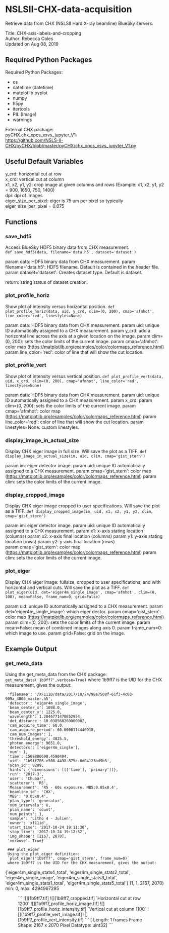 # NSLSII-CHX-data-acquisition
Retrieve data from CHX (NSLSII Hard X-ray beamline) BlueSky servers.

Title: CHX-axis-labels-and-cropping<br/>
Author: Rebecca Coles<br/>
Updated on Aug 08, 2019<br/>

## Required Python Packages
Required Python Packages:<br/>
* os
* datetime (datetime)
* matplotlib.pyplot
* numpy
* h5py
* itertools
* PIL (Image)
* warnings

External CHX package:<br/>
	pyCHX.chx_xpcs_xsvs_jupyter_V1:<br/>
    https://github.com/NSLS-II-CHX/pyCHX/blob/master/pyCHX/chx_xpcs_xsvs_jupyter_V1.py

## Useful Default Variables
y_crd: horizontal cut at row<br/>
x_crd: vertical cut at column<br/>
x1, x2, y1, y2: crop image at given columns and rows (Example: x1, x2, y1, y2 = 900, 1650, 750, 1400)<br/>
dpi: dpi of images<br/>
eiger_size_per_pixel: eiger is 75 um per pixel so typically eiger_size_per_pixel = 0.075<br/>

## Functions

### save_hdf5
Access BlueSky HDF5 binary data from CHX measurement.<br/>
`def save_hdf5(data, filename='data.h5', dataset='dataset')`
        
param data: HDF5 binary data from CHX measurement.
param filename='data.h5': HDF5 filename. Default is contained in the header file.
param dataset='dataset': Creates dataset type. Default is dataset.

return: string status of dataset creation.

### plot_profile_horiz
Show plot of intensity versus horizontal position.
`def plot_profile_horiz(data, uid, y_crd, clim=(0, 200), cmap='afmhot', line_color='red', linestyles=None)`

param data: HDF5 binary data from CHX measurement.
param uid: unique ID automatically assigned to a CHX measurement.
param y_crd: add a horizontal line across the axis at a given location on the image.
param clim=(0, 200): sets the color limits of the current image.
param cmap='afmhot': color map (https://matplotlib.org/examples/color/colormaps_reference.html)
param line_color='red': color of line that will show the cut location.

### plot_profile_vert
Show plot of intensity versus vertical position.
`def plot_profile_vert(data, uid, x_crd, clim=(0, 200), cmap='afmhot', line_color='red', linestyles=None)`

param data: HDF5 binary data from CHX measurement.
param uid: unique ID automatically assigned to a CHX measurement.
param x_crd: 
param clim=(0, 200): sets the color limits of the current image.
param cmap='afmhot': color map (https://matplotlib.org/examples/color/colormaps_reference.html) 
param line_color='red': color of line that will show the cut location. 
param linestyles=None: custom linestyles.

### display_image_in_actual_size
Display CHX eiger image in full size. Will save the plot as a TIFF.
`def display_image_in_actual_size(im, uid, clim, cmap='gist_stern')`

param im: eiger detector image.
param uid: unique ID automatically assigned to a CHX measurement.
param cmap='gist_stern': color map (https://matplotlib.org/examples/color/colormaps_reference.html) 
param clim: sets the color limits of the current image.

### display_cropped_image
Display CHX eiger image cropped to user specifications. Will save the plot as a TIFF. 
`def display_cropped_image(im, uid, x1, x2, y1, y2, clim, cmap='gist_stern')`

param im: eiger detector image. 
param uid: unique ID automatically assigned to a CHX measurement.
param x1: x-axis stating location (columns)
param x2: x-axis final location (columns) 
param y1: y-axis stating location (rows) 
param y2: y-axis final location (rows)  
param cmap='gist_stern': color map (https://matplotlib.org/examples/color/colormaps_reference.html) 
param clim: sets the color limits of the current image.

### plot_eiger
Display CHX eiger image: fullsize, cropped to user specifications, and with horizontal and vertical cuts. Will save the plot as a TIFF. 
`def plot_eiger(uid, det='eiger4m_single_image', cmap='afmhot', clim=(0, 100), mean=False, frame_num=0, grid=False)`

param uid: unique ID automatically assigned to a CHX measurement.
param det='eiger4m_single_image': which eiger dector.
param cmap='gist_stern': color map (https://matplotlib.org/examples/color/colormaps_reference.html) 
param clim=(0, 200): sets the color limits of the current image.
param mean=False: mean of combined images along axis 0.
param frame_num=0: which image to use.
param grid=False: grid on the image.

## Example Output

### get_meta_data
Using the get_meta_data from the CHX package:
`get_meta_data('1b9ff7',verbose=True)`
where 1b9ff7 is the UID for the CHX measurement, gives the output:
```{'suid': '1b9ff7',
 'filename': '/XF11ID/data/2017/10/24/98e7508f-61f3-4c03-909a_4806_master.h5',
 'detector': 'eiger4m_single_image',
 'beam_center_x': 1098.0,
 'beam_center_y': 1225.0,
 'wavelength': 1.2846771478652954,
 'det_distance': 10.038560260000002,
 'cam_acquire_time': 60.0,
 'cam_acquire_period': 60.0000114440918,
 'cam_num_images': 1,
 'threshold_energy': 4825.5,
 'photon_energy': 9651.0,
 'detectors': ['eiger4m_single'],
 'num': 1,
 'time': 1508886690.4590404,
 'uid': '1b9ff785-e508-4438-875c-6d04123bd9b3',
 'scan_id': 8289,
 'hints': {'dimensions': [[['time'], 'primary']]},
 'run': '2017-3',
 'user': 'Chubar',
 'scatterer': 'R5',
 'Measurement': 'R5 - 60s exposure, MBS:0.05x0.4',
 'beamline_id': 'CHX',
 'MBS': '0.05x0.4',
 'plan_type': 'generator',
 'num_intervals': 0,
 'plan_name': 'count',
 'num_points': 1,
 'sample': 'Litho 4 - Julien',
 'owner': 'xf11id',
 'start_time': '2017-10-24 19:11:30',
 'stop_time': '2017-10-24 19:12:32',
 'img_shape': [2167, 2070],
 'verbose': True}```
 
 ### plot_eiger
 Using the plot_eiger definition:
 `plot_eiger('1b9ff7', cmap='gist_stern', frame_num=0)`
 where 1b9ff7 is the UID for the CHX measurement, gives the output:
```
{'eiger4m_single_stats4_total', 'eiger4m_single_stats2_total', 'eiger4m_single_image', 'eiger4m_single_stats3_total', 'eiger4m_single_stats1_total', 'eiger4m_single_stats5_total'}
(1, 1, 2167, 2070)
min: 0, max: 4294967295
<Figure size 432x288 with 0 Axes>
```
![][1b9ff7.tif]
![][1b9ff7_cropped.tif]
`Horizontal cut at row 1200`
![][1b9ff7_profile_horiz_image.tif]
![][1b9ff7_profile_horiz_intensity.tif]
`Vertical cut at column 1100`
![][1b9ff7_profile_vert_image.tif]
![][1b9ff7_profile_vert_intensity.tif]
```
[<Frames>
 Length: 1 frames
 Frame Shape: 2167 x 2070
 Pixel Datatype: uint32]
 ```